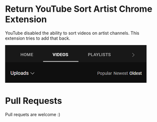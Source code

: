 # Return YouTube Sort Artist Chrome Extension
YouTube disabled the ability to sort videos on artist channels. This extension tries to add that back.

![Preview Image](/preview.png "Preview Image of the extension")


# Pull Requests
Pull requets are welcome :)

